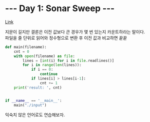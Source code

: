 # --- Day 1: Sonar Sweep ---

[Link](https://adventofcode.com/2021/day/1)

지문이 길지만 결론은 이전 값보다 큰 경우가 몇 번 있는지 카운트하라는 말이다.  
파일을 줄 단위로 읽어와 정수형으로 변환 후 이전 값과 비교하면 끝끝  

```python
def main(filename):
    cnt = 0
    with open(filename) as file:
        lines = [int(i) for i in file.readlines()]
        for i in range(len(lines)):
            if i == 0:
                continue
            if lines[i] > lines[i-1]:
                cnt += 1
    print('result: ', cnt)


if __name__ == '__main__':
    main("./input")
```

익숙치 않은 언어로도 연습해보자.